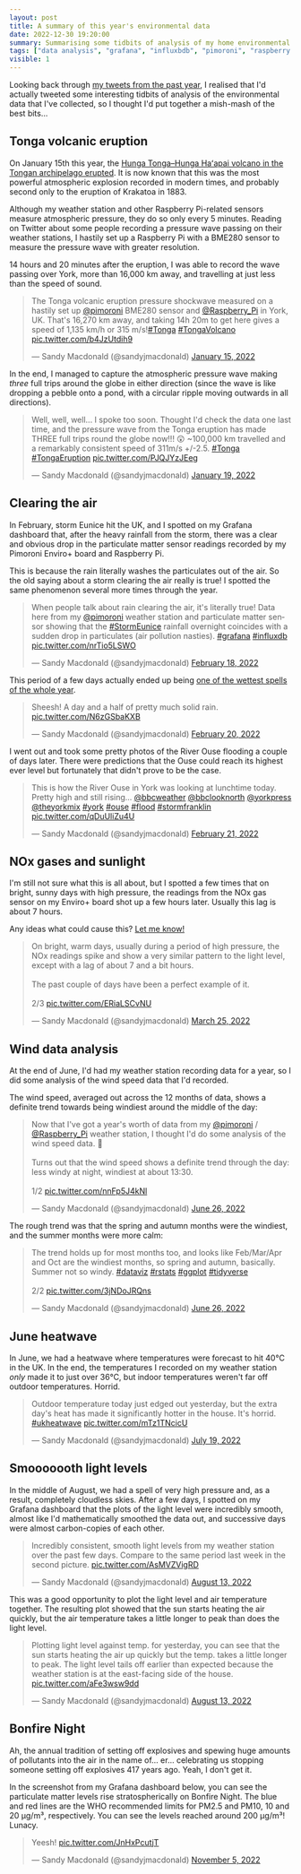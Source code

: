 ```yaml
---
layout: post
title: A summary of this year's environmental data
date: 2022-12-30 19:20:00
summary: Summarising some tidbits of analysis of my home environmental data from this past year, in the medium of tweets.
tags: ["data analysis", "grafana", "influxbdb", "pimoroni", "raspberry pi"]
visible: 1
---
```


Looking back through [my tweets from the past year](https://twitter.com/sandyjmacdonald), I realised that I'd actually tweeted some interesting tidbits of analysis of the environmental data that I've collected, so I thought I'd put together a mish-mash of the best bits...

## Tonga volcanic eruption

On January 15th this year, the [Hunga Tonga–Hunga Haʻapai volcano in the Tongan archipelago erupted](https://en.wikipedia.org/wiki/2022_Hunga_Tonga%E2%80%93Hunga_Ha%CA%BBapai_eruption_and_tsunami). It is now known that this was the most powerful atmospheric explosion recorded in modern times, and probably second only to the eruption of Krakatoa in 1883.

Although my weather station and other Raspberry Pi-related sensors measure atmospheric pressure, they do so only every 5 minutes. Reading on Twitter about some people recording a pressure wave passing on their weather stations, I hastily set up a Raspberry Pi with a BME280 sensor to measure the pressure wave with greater resolution.

14 hours and 20 minutes after the eruption, I was able to record the wave passing over York, more than 16,000 km away, and travelling at just less than the speed of sound.

<blockquote class="twitter-tweet"><p lang="en" dir="ltr">The Tonga volcanic eruption pressure shockwave measured on a hastily set up <a href="https://twitter.com/pimoroni?ref_src=twsrc%5Etfw">@pimoroni</a> BME280 sensor and <a href="https://twitter.com/Raspberry_Pi?ref_src=twsrc%5Etfw">@Raspberry_Pi</a> in York, UK. That&#39;s 16,270 km away, and taking 14h 20m to get here gives a speed of 1,135 km/h or 315 m/s!<a href="https://twitter.com/hashtag/Tonga?src=hash&amp;ref_src=twsrc%5Etfw">#Tonga</a> <a href="https://twitter.com/hashtag/TongaVolcano?src=hash&amp;ref_src=twsrc%5Etfw">#TongaVolcano</a> <a href="https://t.co/b4JzUtdih9">pic.twitter.com/b4JzUtdih9</a></p>&mdash; Sandy Macdonald (@sandyjmacdonald) <a href="https://twitter.com/sandyjmacdonald/status/1482446483655962626?ref_src=twsrc%5Etfw">January 15, 2022</a></blockquote> <script async src="https://platform.twitter.com/widgets.js" charset="utf-8"></script>

In the end, I managed to capture the atmospheric pressure wave making *three* full trips around the globe in either direction (since the wave is like dropping a pebble onto a pond, with a circular ripple moving outwards in all directions).

<blockquote class="twitter-tweet" data-conversation="none"><p lang="en" dir="ltr">Well, well, well... I spoke too soon. Thought I&#39;d check the data one last time, and the pressure wave from the Tonga eruption has made THREE full trips round the globe now!!! 😲 ~100,000 km travelled and a remarkably consistent speed of 311m/s +/-2.5. <a href="https://twitter.com/hashtag/Tonga?src=hash&amp;ref_src=twsrc%5Etfw">#Tonga</a> <a href="https://twitter.com/hashtag/TongaEruption?src=hash&amp;ref_src=twsrc%5Etfw">#TongaEruption</a> <a href="https://t.co/PJQJYzJEeg">pic.twitter.com/PJQJYzJEeg</a></p>&mdash; Sandy Macdonald (@sandyjmacdonald) <a href="https://twitter.com/sandyjmacdonald/status/1483749685902856200?ref_src=twsrc%5Etfw">January 19, 2022</a></blockquote> <script async src="https://platform.twitter.com/widgets.js" charset="utf-8"></script>

## Clearing the air

In February, storm Eunice hit the UK, and I spotted on my Grafana dashboard that, after the heavy rainfall from the storm, there was a clear and obvious drop in the particulate matter sensor readings recorded by my Pimoroni Enviro+ board and Raspberry Pi.

This is because the rain literally washes the particulates out of the air. So the old saying about a storm clearing the air really is true! I spotted the same phenomenon several more times through the year.

<blockquote class="twitter-tweet"><p lang="en" dir="ltr">When people talk about rain clearing the air, it&#39;s literally true! Data here from my <a href="https://twitter.com/pimoroni?ref_src=twsrc%5Etfw">@pimoroni</a> weather station and particulate matter sensor showing that the <a href="https://twitter.com/hashtag/StormEunice?src=hash&amp;ref_src=twsrc%5Etfw">#StormEunice</a> rainfall overnight coincides with a sudden drop in particulates (air pollution nasties). <a href="https://twitter.com/hashtag/grafana?src=hash&amp;ref_src=twsrc%5Etfw">#grafana</a> <a href="https://twitter.com/hashtag/influxdb?src=hash&amp;ref_src=twsrc%5Etfw">#influxdb</a> <a href="https://t.co/nrTio5LSWO">pic.twitter.com/nrTio5LSWO</a></p>&mdash; Sandy Macdonald (@sandyjmacdonald) <a href="https://twitter.com/sandyjmacdonald/status/1494589445407977506?ref_src=twsrc%5Etfw">February 18, 2022</a></blockquote> <script async src="https://platform.twitter.com/widgets.js" charset="utf-8"></script>

This period of a few days actually ended up being [one of the wettest spells of the whole year](/2022/12/30/analysing-a-year-of-rainfall-data/).

<blockquote class="twitter-tweet"><p lang="en" dir="ltr">Sheesh! A day and a half of pretty much solid rain. <a href="https://t.co/N6zGSbaKXB">pic.twitter.com/N6zGSbaKXB</a></p>&mdash; Sandy Macdonald (@sandyjmacdonald) <a href="https://twitter.com/sandyjmacdonald/status/1495504924439896066?ref_src=twsrc%5Etfw">February 20, 2022</a></blockquote> <script async src="https://platform.twitter.com/widgets.js" charset="utf-8"></script>

I went out and took some pretty photos of the River Ouse flooding a couple of days later. There were predictions that the Ouse could reach its highest ever level but fortunately that didn't prove to be the case.

<blockquote class="twitter-tweet"><p lang="en" dir="ltr">This is how the River Ouse in York was looking at lunchtime today. Pretty high and still rising... <a href="https://twitter.com/bbcweather?ref_src=twsrc%5Etfw">@bbcweather</a> <a href="https://twitter.com/BBCLookNorth?ref_src=twsrc%5Etfw">@bbclooknorth</a> <a href="https://twitter.com/yorkpress?ref_src=twsrc%5Etfw">@yorkpress</a> <a href="https://twitter.com/theyorkmix?ref_src=twsrc%5Etfw">@theyorkmix</a> <a href="https://twitter.com/hashtag/york?src=hash&amp;ref_src=twsrc%5Etfw">#york</a> <a href="https://twitter.com/hashtag/ouse?src=hash&amp;ref_src=twsrc%5Etfw">#ouse</a> <a href="https://twitter.com/hashtag/flood?src=hash&amp;ref_src=twsrc%5Etfw">#flood</a> <a href="https://twitter.com/hashtag/stormfranklin?src=hash&amp;ref_src=twsrc%5Etfw">#stormfranklin</a> <a href="https://t.co/qDuUliZu4U">pic.twitter.com/qDuUliZu4U</a></p>&mdash; Sandy Macdonald (@sandyjmacdonald) <a href="https://twitter.com/sandyjmacdonald/status/1495799527634317319?ref_src=twsrc%5Etfw">February 21, 2022</a></blockquote> <script async src="https://platform.twitter.com/widgets.js" charset="utf-8"></script>

## NOx gases and sunlight

I'm still not sure what this is all about, but I spotted a few times that on bright, sunny days with high pressure, the readings from the NOx gas sensor on my Enviro+ board shot up a few hours later. Usually this lag is about 7 hours.

Any ideas what could cause this? [Let me know!](https://twitter.com/sandyjmacdonald)

<blockquote class="twitter-tweet" data-conversation="none"><p lang="en" dir="ltr">On bright, warm days, usually during a period of high pressure, the NOx readings spike and show a very similar pattern to the light level, except with a lag of about 7 and a bit hours.<br><br>The past couple of days have been a perfect example of it.<br><br>2/3 <a href="https://t.co/ERiaLSCvNU">pic.twitter.com/ERiaLSCvNU</a></p>&mdash; Sandy Macdonald (@sandyjmacdonald) <a href="https://twitter.com/sandyjmacdonald/status/1507484828299579394?ref_src=twsrc%5Etfw">March 25, 2022</a></blockquote> <script async src="https://platform.twitter.com/widgets.js" charset="utf-8"></script>

## Wind data analysis

At the end of June, I'd had my weather station recording data for a year, so I did some analysis of the wind speed data that I'd recorded.

The wind speed, averaged out across the 12 months of data, shows a definite trend towards being windiest around the middle of the day:

<blockquote class="twitter-tweet"><p lang="en" dir="ltr">Now that I&#39;ve got a year&#39;s worth of data from my <a href="https://twitter.com/pimoroni?ref_src=twsrc%5Etfw">@pimoroni</a> / <a href="https://twitter.com/Raspberry_Pi?ref_src=twsrc%5Etfw">@Raspberry_Pi</a> weather station, I thought I&#39;d do some analysis of the wind speed data. 🍃<br><br>Turns out that the wind speed shows a definite trend through the day: less windy at night, windiest at about 13:30.<br><br>1/2 <a href="https://t.co/nnFp5J4kNl">pic.twitter.com/nnFp5J4kNl</a></p>&mdash; Sandy Macdonald (@sandyjmacdonald) <a href="https://twitter.com/sandyjmacdonald/status/1541077987273150467?ref_src=twsrc%5Etfw">June 26, 2022</a></blockquote> <script async src="https://platform.twitter.com/widgets.js" charset="utf-8"></script>

The rough trend was that the spring and autumn months were the windiest, and the summer months were more calm:

<blockquote class="twitter-tweet" data-conversation="none"><p lang="en" dir="ltr">The trend holds up for most months too, and looks like Feb/Mar/Apr and Oct are the windiest months, so spring and autumn, basically. Summer not so windy. <a href="https://twitter.com/hashtag/dataviz?src=hash&amp;ref_src=twsrc%5Etfw">#dataviz</a> <a href="https://twitter.com/hashtag/rstats?src=hash&amp;ref_src=twsrc%5Etfw">#rstats</a> <a href="https://twitter.com/hashtag/ggplot?src=hash&amp;ref_src=twsrc%5Etfw">#ggplot</a> <a href="https://twitter.com/hashtag/tidyverse?src=hash&amp;ref_src=twsrc%5Etfw">#tidyverse</a> <br><br>2/2 <a href="https://t.co/3jNDoJRQns">pic.twitter.com/3jNDoJRQns</a></p>&mdash; Sandy Macdonald (@sandyjmacdonald) <a href="https://twitter.com/sandyjmacdonald/status/1541078021871894530?ref_src=twsrc%5Etfw">June 26, 2022</a></blockquote> <script async src="https://platform.twitter.com/widgets.js" charset="utf-8"></script>

## June heatwave

In June, we had a heatwave where temperatures were forecast to hit 40°C in the UK. In the end, the temperatures I recorded on my weather station *only* made it to just over 36°C, but indoor temperatures weren't far off outdoor temperatures. Horrid.

<blockquote class="twitter-tweet"><p lang="en" dir="ltr">Outdoor temperature today just edged out yesterday, but the extra day&#39;s heat has made it significantly hotter in the house. It&#39;s horrid. <a href="https://twitter.com/hashtag/ukheatwave?src=hash&amp;ref_src=twsrc%5Etfw">#ukheatwave</a> <a href="https://t.co/mTz1TNcicU">pic.twitter.com/mTz1TNcicU</a></p>&mdash; Sandy Macdonald (@sandyjmacdonald) <a href="https://twitter.com/sandyjmacdonald/status/1549439105582374912?ref_src=twsrc%5Etfw">July 19, 2022</a></blockquote> <script async src="https://platform.twitter.com/widgets.js" charset="utf-8"></script>

## Smooooooth light levels

In the middle of August, we had a spell of very high pressure and, as a result, completely cloudless skies. After a few days, I spotted on my Grafana dashboard that the plots of the light level were incredibly smooth, almost like I'd mathematically smoothed the data out, and successive days were almost carbon-copies of each other.

<blockquote class="twitter-tweet"><p lang="en" dir="ltr">Incredibly consistent, smooth light levels from my weather station over the past few days. Compare to the same period last week in the second picture. <a href="https://t.co/AsMVZVigRD">pic.twitter.com/AsMVZVigRD</a></p>&mdash; Sandy Macdonald (@sandyjmacdonald) <a href="https://twitter.com/sandyjmacdonald/status/1558363783789150209?ref_src=twsrc%5Etfw">August 13, 2022</a></blockquote> <script async src="https://platform.twitter.com/widgets.js" charset="utf-8"></script>

This was a good opportunity to plot the light level and air temperature together. The resulting plot showed that the sun starts heating the air quickly, but the air temperature takes a little longer to peak than does the light level.

<blockquote class="twitter-tweet"><p lang="en" dir="ltr">Plotting light level against temp. for yesterday, you can see that the sun starts heating the air up quickly but the temp. takes a little longer to peak. The light level tails off earlier than expected because the weather station is at the east-facing side of the house. <a href="https://t.co/aFe3wsw9dd">pic.twitter.com/aFe3wsw9dd</a></p>&mdash; Sandy Macdonald (@sandyjmacdonald) <a href="https://twitter.com/sandyjmacdonald/status/1558387808439508997?ref_src=twsrc%5Etfw">August 13, 2022</a></blockquote> <script async src="https://platform.twitter.com/widgets.js" charset="utf-8"></script>

## Bonfire Night

Ah, the annual tradition of setting off explosives and spewing huge amounts of pollutants into the air in the name of... er... celebrating us stopping someone setting off explosives 417 years ago. Yeah, I don't get it.

In the screenshot from my Grafana dashboard below, you can see the particulate matter levels rise stratospherically on Bonfire Night. The blue and red lines are the WHO recommended limits for PM2.5 and PM10, 10 and 20 µg/m³, respectively. You can see the levels reached around 200 µg/m³! Lunacy.

<blockquote class="twitter-tweet"><p lang="en" dir="ltr">Yeesh! <a href="https://t.co/JnHxPcutjT">pic.twitter.com/JnHxPcutjT</a></p>&mdash; Sandy Macdonald (@sandyjmacdonald) <a href="https://twitter.com/sandyjmacdonald/status/1589023917259341824?ref_src=twsrc%5Etfw">November 5, 2022</a></blockquote> <script async src="https://platform.twitter.com/widgets.js" charset="utf-8"></script>